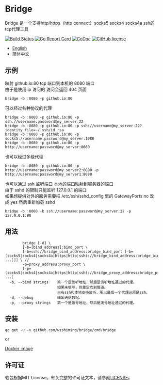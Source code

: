 # Bridge

Bridge 是一个支持http/https（http connect）socks5 socks4 socks4a ssh的tcp代理工具

[![Build Status](https://travis-ci.org/wzshiming/bridge.svg?branch=master)](https://travis-ci.org/wzshiming/bridge)
[![Go Report Card](https://goreportcard.com/badge/github.com/wzshiming/bridge)](https://goreportcard.com/report/github.com/wzshiming/bridge)
[![GoDoc](https://godoc.org/github.com/wzshiming/bridge?status.svg)](https://godoc.org/github.com/wzshiming/bridge)
[![GitHub license](https://img.shields.io/github/license/wzshiming/bridge.svg)](https://github.com/wzshiming/bridge/blob/master/LICENSE)

- [English](https://github.com/wzshiming/bridge/blob/master/README.md)
- [简体中文](https://github.com/wzshiming/bridge/blob/master/README_cn.md)

## 示例

映射 github.io:80 tcp 端口到本机的 8080 端口  
由于是使用 ip 访问的 访问会返回 404 页面  

``` shell
bridge -b :8080 -p github.io:80
```

可以经过各种协议的代理  

``` shell
bridge -b :8080 -p github.io:80 -p ssh://username:password@my_server:22
bridge -b :8080 -p github.io:80 -p ssh://username@my_server:22?identity_file=~/.ssh/id_rsa
bridge -b :8080 -p github.io:80 -p socks5://username:password@my_server:1080
bridge -b :8080 -p github.io:80 -p http://username:password@my_server:8080
```

也可以经过多级代理  

``` shell
bridge -b :8080 -p github.io:80 -p http://username:password@my_server2:8080 -p http://username:password@my_server1:8080

```

也可以通过 ssh 监听端口 本地的端口映射到服务器的端口  
由于 sshd 的限制只能监听 127.0.0.1 的端口  
如果想提供对外的服务需要把 /etc/ssh/sshd_config 里的 GatewayPorts no 改成 yes 然后重新加载 sshd  

``` shell
bridge -b :8080 -b ssh://username:password@my_server:22 -p 127.0.0.1:80
```

## 用法

``` text
        bridge [-d] \
        [-b=[bind_address]:bind_port \
        [-b=ssh://bridge_bind_address:bridge_bind_port [-b=(socks5|socks4|socks4a|https|http|ssh)://bridge_bind_address:bridge_bind_port ...]]] \ //
        -p=proxy_address:proxy_port \
        [-p=(socks5|socks4|socks4a|https|http|ssh)://bridge_proxy_address:bridge_proxy_port ...]
  -b, --bind strings    第一个是侦听地址，然后是侦听地址通过的代理。
                        如果未填写，则重定向到管道。
                        只有ssh和本地支持监听，所以最后一个代理必须是ssh。
  -d, --debug           输出通信数据。
  -p, --proxy strings   第一个是拨号地址，然后是拨号地址通过的代理。
```

## 安装

``` shell
go get -u -v github.com/wzshiming/bridge/cmd/bridge
```

or

[Docker image](https://hub.docker.com/r/wzshiming/bridge)

## 许可证

软包根据MIT License。有关完整的许可证文本，请参阅[LICENSE](https://github.com/wzshiming/bridge/blob/master/LICENSE)。  
